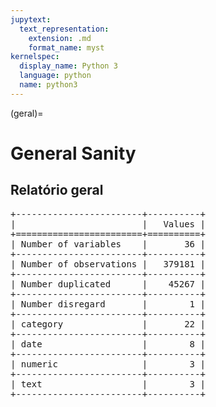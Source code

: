 ```yaml
--- 
jupytext:
  text_representation:
    extension: .md
    format_name: myst
kernelspec:
  display_name: Python 3
  language: python
  name: python3
---
```


(geral)= 

# General Sanity
## Relatório geral

<pre>
+------------------------+----------+
|                        |   Values |
+========================+==========+
| Number of variables    |       36 |
+------------------------+----------+
| Number of observations |   379181 |
+------------------------+----------+
| Number duplicated      |    45267 |
+------------------------+----------+
| Number disregard       |        1 |
+------------------------+----------+
| category               |       22 |
+------------------------+----------+
| date                   |        8 |
+------------------------+----------+
| numeric                |        3 |
+------------------------+----------+
| text                   |        3 |
+------------------------+----------+
</pre>

